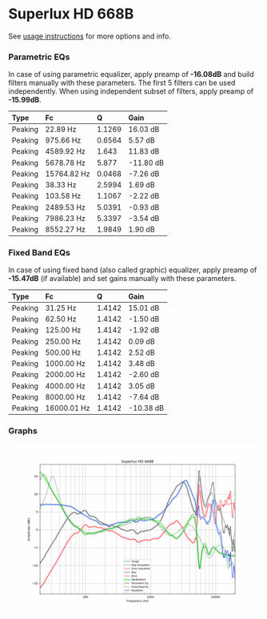 # Superlux HD 668B
See [usage instructions](https://github.com/jaakkopasanen/AutoEq#usage) for more options and info.

### Parametric EQs
In case of using parametric equalizer, apply preamp of **-16.08dB** and build filters manually
with these parameters. The first 5 filters can be used independently.
When using independent subset of filters, apply preamp of **-15.99dB**.

| Type    | Fc          |      Q | Gain      |
|:--------|:------------|:-------|:----------|
| Peaking | 22.89 Hz    | 1.1269 | 16.03 dB  |
| Peaking | 975.66 Hz   | 0.6564 | 5.57 dB   |
| Peaking | 4589.92 Hz  | 1.643  | 11.83 dB  |
| Peaking | 5678.78 Hz  | 5.877  | -11.80 dB |
| Peaking | 15764.82 Hz | 0.0468 | -7.26 dB  |
| Peaking | 38.33 Hz    | 2.5994 | 1.69 dB   |
| Peaking | 103.58 Hz   | 1.1067 | -2.22 dB  |
| Peaking | 2489.53 Hz  | 5.0391 | -0.93 dB  |
| Peaking | 7986.23 Hz  | 5.3397 | -3.54 dB  |
| Peaking | 8552.27 Hz  | 1.9849 | 1.90 dB   |

### Fixed Band EQs
In case of using fixed band (also called graphic) equalizer, apply preamp of **-15.47dB**
(if available) and set gains manually with these parameters.

| Type    | Fc          |      Q | Gain      |
|:--------|:------------|:-------|:----------|
| Peaking | 31.25 Hz    | 1.4142 | 15.01 dB  |
| Peaking | 62.50 Hz    | 1.4142 | -1.50 dB  |
| Peaking | 125.00 Hz   | 1.4142 | -1.92 dB  |
| Peaking | 250.00 Hz   | 1.4142 | 0.09 dB   |
| Peaking | 500.00 Hz   | 1.4142 | 2.52 dB   |
| Peaking | 1000.00 Hz  | 1.4142 | 3.48 dB   |
| Peaking | 2000.00 Hz  | 1.4142 | -2.60 dB  |
| Peaking | 4000.00 Hz  | 1.4142 | 3.05 dB   |
| Peaking | 8000.00 Hz  | 1.4142 | -7.64 dB  |
| Peaking | 16000.01 Hz | 1.4142 | -10.38 dB |

### Graphs
![](./Superlux%20HD%20668B.png)